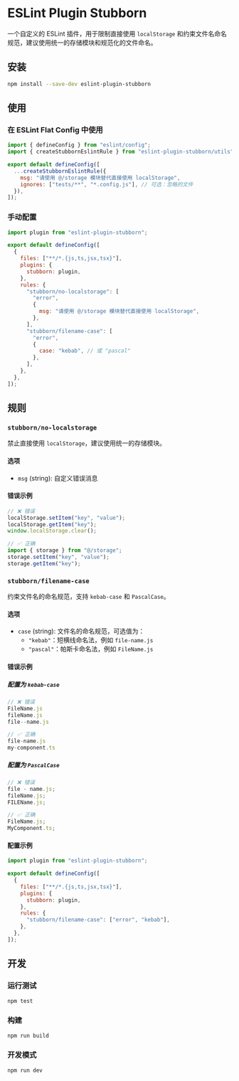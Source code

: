 # ESLint Plugin Stubborn

一个自定义的 ESLint 插件，用于限制直接使用 `localStorage` 和约束文件名命名规范，建议使用统一的存储模块和规范化的文件命名。

## 安装

```bash
npm install --save-dev eslint-plugin-stubborn
```

## 使用

### 在 ESLint Flat Config 中使用

```javascript
import { defineConfig } from "eslint/config";
import { createStubbornEslintRule } from "eslint-plugin-stubborn/utils";

export default defineConfig([
  ...createStubbornEslintRule({
    msg: "请使用 @/storage 模块替代直接使用 localStorage",
    ignores: ["tests/**", "*.config.js"], // 可选：忽略的文件
  }),
]);
```

### 手动配置

```javascript
import plugin from "eslint-plugin-stubborn";

export default defineConfig([
  {
    files: ["**/*.{js,ts,jsx,tsx}"],
    plugins: {
      stubborn: plugin,
    },
    rules: {
      "stubborn/no-localstorage": [
        "error",
        {
          msg: "请使用 @/storage 模块替代直接使用 localStorage",
        },
      ],
      "stubborn/filename-case": [
        "error",
        {
          case: "kebab", // 或 "pascal"
        },
      ],
    },
  },
]);
```

## 规则

### `stubborn/no-localstorage`

禁止直接使用 `localStorage`，建议使用统一的存储模块。

#### 选项

- `msg` (string): 自定义错误消息

#### 错误示例

```javascript
// ❌ 错误
localStorage.setItem("key", "value");
localStorage.getItem("key");
window.localStorage.clear();

// ✅ 正确
import { storage } from "@/storage";
storage.setItem("key", "value");
storage.getItem("key");
```

### `stubborn/filename-case`

约束文件名的命名规范，支持 `kebab-case` 和 `PascalCase`。

#### 选项

- `case` (string): 文件名的命名规范，可选值为：
  - `"kebab"`：短横线命名法，例如 `file-name.js`
  - `"pascal"`：帕斯卡命名法，例如 `FileName.js`

#### 错误示例

##### 配置为 `kebab-case`

```javascript
// ❌ 错误
FileName.js
fileName.js
file--name.js

// ✅ 正确
file-name.js
my-component.ts
```

##### 配置为 `PascalCase`

```javascript
// ❌ 错误
file - name.js;
fileName.js;
FILEName.js;

// ✅ 正确
FileName.js;
MyComponent.ts;
```

#### 配置示例

```javascript
import plugin from "eslint-plugin-stubborn";

export default defineConfig([
  {
    files: ["**/*.{js,ts,jsx,tsx}"],
    plugins: {
      stubborn: plugin,
    },
    rules: {
      "stubborn/filename-case": ["error", "kebab"],
    },
  },
]);
```

## 开发

### 运行测试

```bash
npm test
```

### 构建

```bash
npm run build
```

### 开发模式

```bash
npm run dev
```
